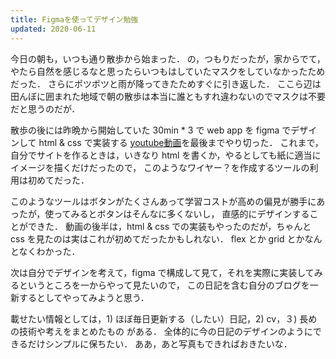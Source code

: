 ```yaml
---
title: Figmaを使ってデザイン勉強
updated: 2020-06-11
---
```


今日の朝も，いつも通り散歩から始まった．
の，つもりだったが，家からでて，やたら自然を感じるなと思ったらいつもはしていたマスクをしていなかったためだった．
さらにポツポツと雨が降ってきたためすぐに引き返した．
ここら辺は田んぼに囲まれた地域で朝の散歩は本当に誰ともすれ違わないのでマスクは不要だと思うのだが．

散歩の後には昨晩から開始していた 30min * 3 で web app を figma でデザインして html & css で実装する
[youtube動画](https://www.youtube.com/watch?v=88-XCq0Tezg)を最後までやり切った．
これまで，自分でサイトを作るときは，いきなり html を書くか，やるとしても紙に適当にイメージを描くだけだったので，
このようなワイヤー？を作成するツールの利用は初めてだった．

このようなツールはボタンがたくさんあって学習コストが高めの偏見が勝手にあったが，使ってみるとボタンはそんなに多くないし，
直感的にデザインすることができた．
動画の後半は，html & css での実装もやったのだが，ちゃんと css を見たのは実はこれが初めてだったかもしれない．
flex とか grid とかなんとなくわかった．

次は自分でデザインを考えて，figma で構成して見て，それを実際に実装してみるというところを一からやって見たいので，
この日記を含む自分のブログを一新するとしてやってみようと思う．

載せたい情報としては，1) ほぼ毎日更新する（したい）日記，2) cv，３) 長めの技術や考えをまとめたもの がある．
全体的に今の日記のデザインのようにできるだけシンプルに保ちたい．
ああ，あと写真もできればおきたいな．
